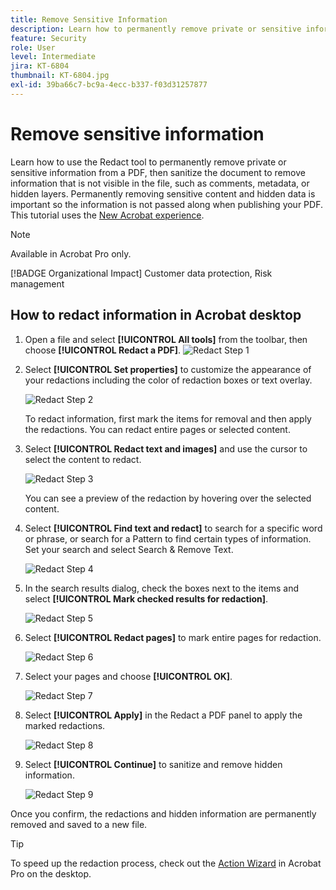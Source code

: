 ```yaml
---
title: Remove Sensitive Information
description: Learn how to permanently remove private or sensitive information from your PDF
feature: Security
role: User
level: Intermediate
jira: KT-6804
thumbnail: KT-6804.jpg
exl-id: 39ba66c7-bc9a-4ecc-b337-f03d31257877
---
```

# Remove sensitive information

Learn how to use the Redact tool to permanently remove private or sensitive information from a PDF, then sanitize the document to remove information that is not visible in the file, such as comments, metadata, or hidden layers. Permanently removing sensitive content and hidden data is important so the information is not passed along when publishing your PDF. This tutorial uses the [New Acrobat experience](../getting-started/new-workspace.md).

>[!NOTE]
>
>Available in Acrobat Pro only.

[!BADGE Organizational Impact]
Customer data protection, Risk management

## How to redact information in Acrobat desktop

1. Open a file and select **[!UICONTROL All tools]** from the toolbar, then choose **[!UICONTROL Redact a PDF]**.
    ![Redact Step 1](../assets/Redact_1.png)

1. Select **[!UICONTROL Set properties]** to customize the appearance of your redactions including the color of redaction boxes or text overlay.

    ![Redact Step 2](../assets/Redact_2.png)

    To redact information, first mark the items for removal and then apply the redactions. You can redact entire pages or selected content. 

1. Select **[!UICONTROL Redact text and images]** and use the cursor to select the content to redact.

    ![Redact Step 3](../assets/Redact_3.png)

    You can see a preview of the redaction by hovering over the selected content.

1. Select **[!UICONTROL Find text and redact]** to search for a specific word or phrase, or search for a Pattern to find certain types of information. Set your search and select Search & Remove Text.

    ![Redact Step 4](../assets/Redact_4.png)

1. In the search results dialog, check the boxes next to the items and select **[!UICONTROL Mark checked results for redaction]**.

    ![Redact Step 5](../assets/Redact_5.png)

1. Select **[!UICONTROL Redact pages]** to mark entire pages for redaction.

    ![Redact Step 6](../assets/Redact_6.png)

1. Select your pages and choose **[!UICONTROL OK]**.

    ![Redact Step 7](../assets/Redact_7.png)

1. Select **[!UICONTROL Apply]** in the Redact a PDF panel to apply the marked redactions.

    ![Redact Step 8](../assets/Redact_8.png)

1. Select **[!UICONTROL Continue]** to sanitize and remove hidden information.

    ![Redact Step 9](../assets/Redact_9.png)

Once you confirm, the redactions and hidden information are permanently removed and saved to a new file.

>[!TIP]
>
>To speed up the redaction process, check out the [Action Wizard](../advanced-tasks/action.md) in Acrobat Pro on the desktop.
